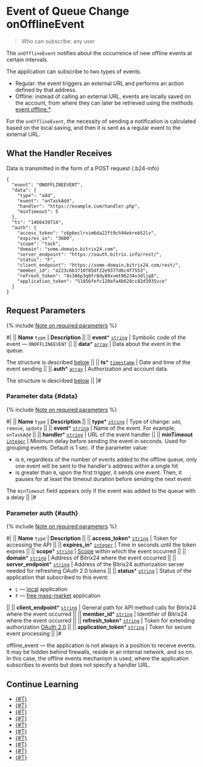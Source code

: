 # Event of Queue Change onOfflineEvent

> Who can subscribe: any user

The `onOfflineEvent` notifies about the occurrence of new offline events at certain intervals.

The application can subscribe to two types of events.

- Regular: the event triggers an external URL and performs an action defined by that address.
- Offline: instead of calling an external URL, events are locally saved on the account, from where they can later be retrieved using the methods [event.offline.*](./index.md#all-methods).

For the `onOfflineEvent`, the necessity of sending a notification is calculated based on the local saving, and then it is sent as a regular event to the external URL.

## What the Handler Receives

Data is transmitted in the form of a POST request {.b24-info}

```
{
  "event": "ONOFFLINEEVENT",
  "data": {
    "type": "add",
    "event": "onTaskAdd",
    "handler": "https://example.com/handler.php", 
    "minTimeout": 5
  },
  "ts": "1466439714",
  "auth": {
    "access_token": "s6p6eclrvim6da22ft9ch94ekreb52lv",
    "expires_in": "3600",
    "scope": "task",
    "domain": "some-domain.bitrix24.com",
    "server_endpoint": "https://oauth.bitrix.info/rest/", 
    "status": "F",
    "client_endpoint": "https://some-domain.bitrix24.com/rest/", 
    "member_id": "a223c6b3710f85df22e9377d6c4f7553",
    "refresh_token": "4s386p3q0tr8dy89xvmt96234v3dljg8",
    "application_token": "51856fefc120afa4b628cc82d3935cce"
  }
}
```

## Request Parameters

{% include [Note on required parameters](../../_includes/required.md) %}

#|
|| **Name**
`type` | **Description** ||
|| **event***
[`string`](../data-types.md) | Symbolic code of the event — `ONOFFLINEEVENT` ||
|| **data***
[`array`](../data-types.md) | Data about the event in the queue.

The structure is described [below](#data) ||
|| **ts***
[`timestamp`](../data-types.md) | Date and time of the event sending ||
|| **auth***
[`array`](../data-types.md) | Authorization and account data.

The structure is described [below](#auth) ||
|#

### Parameter data {#data}

{% include [Note on required parameters](../../_includes/required.md) %}

#|
|| **Name**
`type` | **Description** ||
|| **type***
[`string`](../data-types.md) | Type of change: `add`, `remove`, `update` ||
|| **event***
[`string`](../data-types.md) | Name of the event. For example, `onTaskAdd` ||
|| **handler***
[`string`](../data-types.md) | URL of the event handler ||
|| **minTimeout**
[`integer`](../data-types.md) | Minimum delay before sending the event in seconds. Used for grouping events. Default is 1 sec. If the parameter value:
- is `0`, regardless of the number of events added to the offline queue, only one event will be sent to the handler's address within a single hit
- is greater than `0`, upon the first trigger, it sends one event. Then, it pauses for at least the timeout duration before sending the next event

The `minTimeout` field appears only if the event was added to the queue with a delay ||
|#

### Parameter auth {#auth}

{% include [Note on required parameters](../../_includes/required.md) %}

#|
|| **Name**
`type` | **Description** ||
|| **access_token***
[`string`](../data-types.md) | Token for accessing the API ||
|| **expires_in***
[`integer`](../data-types.md) | Time in seconds until the token expires ||
|| **scope***
[`string`](../data-types.md) | [Scope](../scopes/permissions.md) within which the event occurred ||
|| **domain***
[`string`](../data-types.md) | Address of Bitrix24 where the event occurred ||
|| **server_endpoint***
[`string`](../data-types.md) | Address of the Bitrix24 authorization server needed for refreshing OAuth 2.0 tokens ||
|| **status***
[`string`](../data-types.md) | Status of the application that subscribed to this event:

- `L` — [local](../../local-integrations/local-apps.md) application
- `F` — [free mass-market](../../market/index.md) application

||
|| **client_endpoint***
[`string`](../data-types.md) | General path for API method calls for Bitrix24 where the event occurred ||
|| **member_id***
[`string`](../data-types.md) | Identifier of Bitrix24 where the event occurred ||
|| **refresh_token***
[`string`](../data-types.md) | Token for extending authorization [OAuth 2.0](../../settings/oauth/index.md) ||
|| **application_token***
[`string`](../data-types.md) | Token for secure event processing ||
|#

offline_event — the application is not always in a position to receive events. It may be hidden behind firewalls, reside in an internal network, and so on. In this case, the offline events mechanism is used, where the application subscribes to events but does not specify a handler URL.

## Continue Learning

- [{#T}](./events.md)
- [{#T}](./event-bind.md)
- [{#T}](./event-get.md)
- [{#T}](./event-unbind.md)
- [{#T}](./safe-event-handlers.md)
- [{#T}](./offline-events.md)
- [{#T}](./event-offline-list.md)
- [{#T}](./event-offline-get.md)
- [{#T}](./event-offline-clear.md)
- [{#T}](./event-offline-error.md)